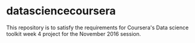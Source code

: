 # datasciencecoursera
This repository is to satisfy the requirements for Coursera's Data science toolkit week 4 project for the November 2016 session.

